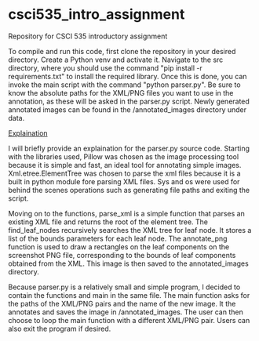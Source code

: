 # csci535_intro_assignment
Repository for CSCI 535 introductory assignment

To compile and run this code, first clone the repository in your desired directory. Create a Python venv and activate it. Navigate to the src directory, where you should use the command "pip install -r requirements.txt" to install the required library. Once this is done, you can invoke the main script with the command "python parser.py". Be sure to know the absolute paths for the XML/PNG files you want to use in the annotation, as these will be asked in the parser.py script. Newly generated annotated images can be found in the /annotated_images directory under data. 

<ins>Explaination</ins>

I will briefly provide an explaination for the parser.py source code. Starting with the libraries used, Pillow was chosen as the image processing tool because it is simple and fast, an ideal tool for annotating simple images. Xml.etree.ElementTree was chosen to parse the xml files because it is a built in python module fore parsing XML files. Sys and os were used for behind the scenes operations such as generating file paths and exiting the script. 

Moving on to the functions, parse_xml is a simple function that parses an existing XML file and returns the root of the element tree. The find_leaf_nodes recursively searches the XML tree for leaf node. It stores a list of the bounds parameters for each leaf node. The annotate_png function is used to draw a rectangles on the leaf components on the screenshot PNG file, corresponding to the bounds of leaf components obtained from the XML. This image is then saved to the annotated_images directory. 

Because parser.py is a relatively small and simple program, I decided to contain the functions and main in the same file. The main function asks for the paths of the XML/PNG pairs and the name of the new image. It the annotates and saves the image in /annotated_images. The user can then choose to loop the main function with a different XML/PNG pair. Users can also exit the program if desired.
